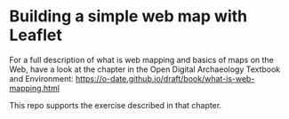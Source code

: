 # Building a simple web map with Leaflet


For a full description of what is web mapping and basics of maps on the Web, have a look at the chapter in the Open Digital Archaeology Textbook and Environment: https://o-date.github.io/draft/book/what-is-web-mapping.html

This repo supports the exercise described in that chapter.
